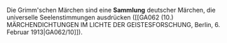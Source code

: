 
Die Grimm'schen Märchen sind eine **Sammlung** deutscher Märchen, die universelle Seelenstimmungen ausdrücken ([[GA062 (10.) MÄRCHENDICHTUNGEN IM LICHTE DER GEISTESFORSCHUNG, Berlin, 6. Februar 1913|GA062/10]]).
